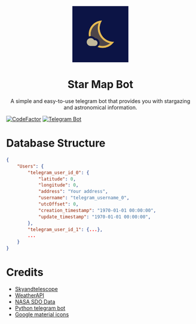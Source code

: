 <div align="center">
	<img src="assets/icon.png" alt="Icon" width="150"/>
    <h1>Star Map Bot</h1>
    <p>
    	A simple and easy-to-use telegram bot that provides you with stargazing and astronomical information.
    </p>
</div>

[![CodeFactor](https://www.codefactor.io/repository/github/choitommy/star-map-bot/badge)](https://www.codefactor.io/repository/github/choitommy/star-map-bot)
[![Telegram Bot](https://img.shields.io/badge/Telegram-bot-blue?logo=telegram)](https://t.me/star_map_bot)

# Database Structure

```json
{
    "Users": {
        "telegram_user_id_0": {
            "latitude": 0,
            "longitude": 0,
            "address": "Your address",
            "username": "telegram_username_0",
            "utcOffset": 0,
            "creation_timestamp": "1970-01-01 00:00:00",
            "update_timestamp": "1970-01-01 00:00:00",
        },
        "telegram_user_id_1": {...},
        ...
    }
}
```

# Credits
- [Skyandtelescope](https://skyandtelescope.org)
- [WeatherAPI](https://www.weatherapi.com)
- [NASA SDO Data](https://sdo.gsfc.nasa.gov/data/)
- [Python telegram bot](https://github.com/python-telegram-bot/python-telegram-bot)
- [Google material icons](https://fonts.google.com/icons)